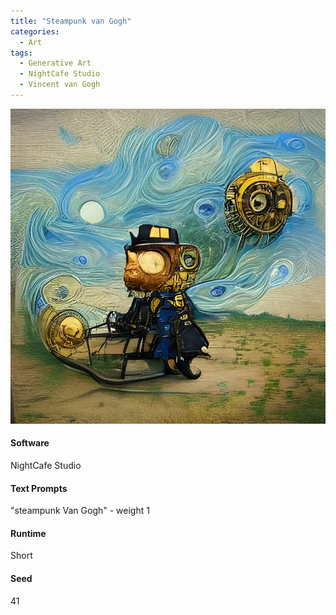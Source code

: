 ```yaml
---
title: "Steampunk van Gogh"
categories:
  - Art
tags:
  - Generative Art
  - NightCafe Studio
  - Vincent van Gogh
---
```


![Steampunk van Gogh](/assets/images/2022/2022-01-13-steampunk-van-gogh.jpg)

#### Software
NightCafe Studio

#### Text Prompts
"steampunk Van Gogh" - weight 1

#### Runtime
Short

#### Seed
41
